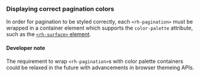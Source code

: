 ### Displaying correct pagination colors

In order for pagination to be styled correctly, each `<rh-pagination>` must be wrapped in a container element which supports the `color-palette` attribute, such as the [`<rh-surface>` element](/elements/surface).

<rh-alert state="alternate">
  <h4 slot="header">Developer note</h4>
  
  The requirement to wrap `<rh-pagination>`s with color palette containers could be relaxed in the future with advancements in browser themeing APIs.

</rh-alert>
